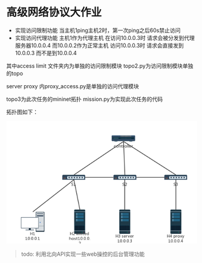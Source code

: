 # 高级网络协议大作业
- 实现访问限制功能 当主机1ping主机2时，第一次ping之后60s禁止访问
- 实现访问代理功能 主机1作为代理主机 在访问10.0.0.3时 请求会被分发到代理服务器10.0.0.4 而10.0.0.2作为正常主机 访问10.0.0.3时 请求会直接发到10.0.0.3 而不是到10.0.0.4

其中access limit 文件夹内为单独的访问限制模块 topo2.py为访问限制模块单独的topo 

server proxy 内proxy_access.py是单独的访问代理模块

topo3为此次任务的mininet拓扑 mission.py为实现此次任务的代码

拓扑图如下：

![拓扑图](./topo.png)

> todo: 利用北向API实现一些web操控的后台管理功能